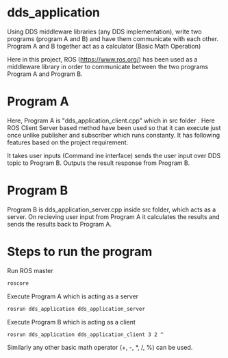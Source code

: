 # dds_application

Using DDS middleware libraries (any DDS implementation), write two programs (program A and B) and have them communicate with each other. Program A and B together act as a calculator (Basic Math Operation)

Here in this project, ROS (https://www.ros.org/) has been used as a middleware library in order to communicate between 
the two programs Program A and Program B.

# Program A

Here, Program A is "dds_application_client.cpp" which in src folder .  Here ROS Client Server based method have been used so that it can execute just once unlike publisher and subscriber which runs constanty.
It has following features based on the project requirement. 

It takes user inputs (Command ine interface)
sends the user input over DDS topic to Program B.
Outputs the result response from Program B.

# Program B
Program B is dds_application_server.cpp inside src folder, which acts as a server. On recieving user input from Program A it calculates the results and sends the results back to Program A. 

# Steps to run the program

Run ROS master

```bash
roscore
```

Execute Program A which is acting as a server
```bash
rosrun dds_application dds_application_server
```

Execute Program B which is acting as a client
```bash
rosrun dds_application dds_application_client 3 2 ^ 
```

Similarly any other basic math operator (+, -, *, /, %) can be used.

